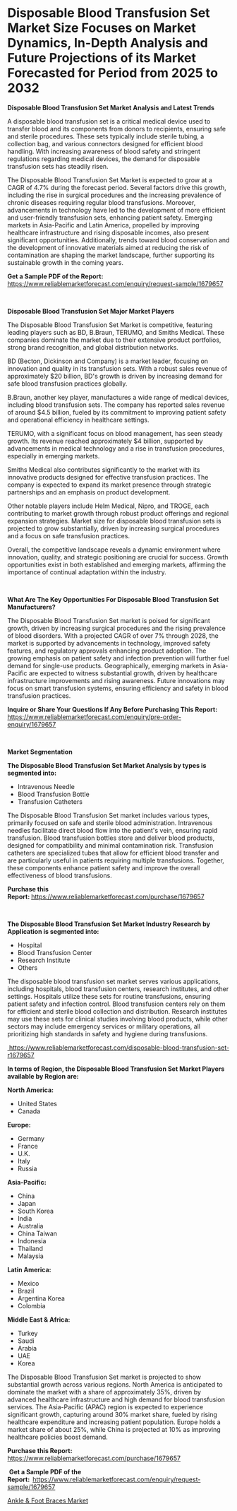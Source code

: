 <p><h1>Disposable Blood Transfusion Set Market Size Focuses on Market Dynamics, In-Depth Analysis and Future Projections of its Market Forecasted for Period from 2025 to 2032</h1></p><p><strong>Disposable Blood Transfusion Set Market Analysis and Latest Trends</strong></p>
<p><p>A disposable blood transfusion set is a critical medical device used to transfer blood and its components from donors to recipients, ensuring safe and sterile procedures. These sets typically include sterile tubing, a collection bag, and various connectors designed for efficient blood handling. With increasing awareness of blood safety and stringent regulations regarding medical devices, the demand for disposable transfusion sets has steadily risen.</p><p>The Disposable Blood Transfusion Set Market is expected to grow at a CAGR of 4.7% during the forecast period. Several factors drive this growth, including the rise in surgical procedures and the increasing prevalence of chronic diseases requiring regular blood transfusions. Moreover, advancements in technology have led to the development of more efficient and user-friendly transfusion sets, enhancing patient safety. Emerging markets in Asia-Pacific and Latin America, propelled by improving healthcare infrastructure and rising disposable incomes, also present significant opportunities. Additionally, trends toward blood conservation and the development of innovative materials aimed at reducing the risk of contamination are shaping the market landscape, further supporting its sustainable growth in the coming years.</p></p>
<p><strong>Get a Sample PDF of the Report:&nbsp;</strong> <a href="https://www.reliablemarketforecast.com/enquiry/request-sample/1679657?utm_campaign=1080&utm_medium=2&utm_source=Github&utm_content=ia&utm_term=04032025&utm_id=disposable-blood-transfusion-set">https://www.reliablemarketforecast.com/enquiry/request-sample/1679657</a></p>
<p>&nbsp;</p>
<p><strong>Disposable Blood Transfusion Set Major Market Players</strong></p>
<p><p>The Disposable Blood Transfusion Set Market is competitive, featuring leading players such as BD, B.Braun, TERUMO, and Smiths Medical. These companies dominate the market due to their extensive product portfolios, strong brand recognition, and global distribution networks.</p><p>BD (Becton, Dickinson and Company) is a market leader, focusing on innovation and quality in its transfusion sets. With a robust sales revenue of approximately $20 billion, BD's growth is driven by increasing demand for safe blood transfusion practices globally.</p><p>B.Braun, another key player, manufactures a wide range of medical devices, including blood transfusion sets. The company has reported sales revenue of around $4.5 billion, fueled by its commitment to improving patient safety and operational efficiency in healthcare settings.</p><p>TERUMO, with a significant focus on blood management, has seen steady growth. Its revenue reached approximately $4 billion, supported by advancements in medical technology and a rise in transfusion procedures, especially in emerging markets.</p><p>Smiths Medical also contributes significantly to the market with its innovative products designed for effective transfusion practices. The company is expected to expand its market presence through strategic partnerships and an emphasis on product development.</p><p>Other notable players include Helm Medical, Nipro, and TROGE, each contributing to market growth through robust product offerings and regional expansion strategies. Market size for disposable blood transfusion sets is projected to grow substantially, driven by increasing surgical procedures and a focus on safe transfusion practices.</p><p>Overall, the competitive landscape reveals a dynamic environment where innovation, quality, and strategic positioning are crucial for success. Growth opportunities exist in both established and emerging markets, affirming the importance of continual adaptation within the industry.</p></p>
<p>&nbsp;</p>
<p><strong>What Are The Key Opportunities For Disposable Blood Transfusion Set Manufacturers?</strong></p>
<p><p>The Disposable Blood Transfusion Set market is poised for significant growth, driven by increasing surgical procedures and the rising prevalence of blood disorders. With a projected CAGR of over 7% through 2028, the market is supported by advancements in technology, improved safety features, and regulatory approvals enhancing product adoption. The growing emphasis on patient safety and infection prevention will further fuel demand for single-use products. Geographically, emerging markets in Asia-Pacific are expected to witness substantial growth, driven by healthcare infrastructure improvements and rising awareness. Future innovations may focus on smart transfusion systems, ensuring efficiency and safety in blood transfusion practices.</p></p>
<p><strong>Inquire or Share Your Questions If Any Before Purchasing This Report:</strong> <a href="https://www.reliablemarketforecast.com/enquiry/pre-order-enquiry/1679657?utm_campaign=1080&utm_medium=2&utm_source=Github&utm_content=ia&utm_term=04032025&utm_id=disposable-blood-transfusion-set">https://www.reliablemarketforecast.com/enquiry/pre-order-enquiry/1679657</a></p>
<p>&nbsp;</p>
<p><strong>Market Segmentation</strong></p>
<p><strong>The Disposable Blood Transfusion Set Market Analysis by types is segmented into:</strong></p>
<p><ul><li>Intravenous Needle</li><li>Blood Transfusion Bottle</li><li>Transfusion Catheters</li></ul></p>
<p><p>The Disposable Blood Transfusion Set market includes various types, primarily focused on safe and sterile blood administration. Intravenous needles facilitate direct blood flow into the patient's vein, ensuring rapid transfusion. Blood transfusion bottles store and deliver blood products, designed for compatibility and minimal contamination risk. Transfusion catheters are specialized tubes that allow for efficient blood transfer and are particularly useful in patients requiring multiple transfusions. Together, these components enhance patient safety and improve the overall effectiveness of blood transfusions.</p></p>
<p><strong>Purchase this Report:&nbsp;</strong><a href="https://www.reliablemarketforecast.com/purchase/1679657?utm_campaign=1080&utm_medium=2&utm_source=Github&utm_content=ia&utm_term=04032025&utm_id=disposable-blood-transfusion-set">https://www.reliablemarketforecast.com/purchase/1679657</a></p>
<p>&nbsp;</p>
<p><strong>The Disposable Blood Transfusion Set Market Industry Research by Application is segmented into:</strong></p>
<p><ul><li>Hospital</li><li>Blood Transfusion Center</li><li>Research Institute</li><li>Others</li></ul></p>
<p><p>The disposable blood transfusion set market serves various applications, including hospitals, blood transfusion centers, research institutes, and other settings. Hospitals utilize these sets for routine transfusions, ensuring patient safety and infection control. Blood transfusion centers rely on them for efficient and sterile blood collection and distribution. Research institutes may use these sets for clinical studies involving blood products, while other sectors may include emergency services or military operations, all prioritizing high standards in safety and hygiene during transfusions.</p></p>
<p><a href="https://www.reliablemarketforecast.com/disposable-blood-transfusion-set-r1679657?utm_campaign=1080&utm_medium=2&utm_source=Github&utm_content=ia&utm_term=04032025&utm_id=disposable-blood-transfusion-set">&nbsp;https://www.reliablemarketforecast.com/disposable-blood-transfusion-set-r1679657</a></p>
<p><strong>In terms of Region, the Disposable Blood Transfusion Set Market Players available by Region are:</strong></p>
<p>
    <p> <strong> North America: </strong>
        <ul>
            <li>United States</li>
            <li>Canada</li>
        </ul>
        </p> 
    <p> <strong> Europe: </strong>
        <ul>
            <li>Germany</li>
            <li>France</li>
            <li>U.K.</li>
            <li>Italy</li>
            <li>Russia</li>
        </ul>
        </p> 
    <p> <strong> Asia-Pacific: </strong>
        <ul>
            <li>China</li>
            <li>Japan</li>
            <li>South Korea</li>
            <li>India</li>
            <li>Australia</li>
            <li>China Taiwan</li>
            <li>Indonesia</li>
            <li>Thailand</li>
            <li>Malaysia</li>
        </ul>
        </p> 
    <p> <strong> Latin America: </strong>
        <ul>
            <li>Mexico</li>
            <li>Brazil</li>
            <li>Argentina Korea</li>
            <li>Colombia</li>
        </ul>
        </p> 
    <p> <strong> Middle East & Africa: </strong>
        <ul>
            <li>Turkey</li>
            <li>Saudi</li>
            <li>Arabia</li>
            <li>UAE</li>
            <li>Korea</li>
        </ul>
    </p>
    </p>
<p><p>The Disposable Blood Transfusion Set market is projected to show substantial growth across various regions. North America is anticipated to dominate the market with a share of approximately 35%, driven by advanced healthcare infrastructure and high demand for blood transfusion services. The Asia-Pacific (APAC) region is expected to experience significant growth, capturing around 30% market share, fueled by rising healthcare expenditure and increasing patient population. Europe holds a market share of about 25%, while China is projected at 10% as improving healthcare policies boost demand.</p></p>
<p><strong>Purchase this Report: </strong><a href="https://www.reliablemarketforecast.com/purchase/1679657?utm_campaign=1080&utm_medium=2&utm_source=Github&utm_content=ia&utm_term=04032025&utm_id=disposable-blood-transfusion-set">https://www.reliablemarketforecast.com/purchase/1679657</a></p>
<p>&nbsp;<strong>Get a Sample PDF of the Report:&nbsp;&nbsp;</strong><a href="https://www.reliablemarketforecast.com/enquiry/request-sample/1679657?utm_campaign=1080&utm_medium=2&utm_source=Github&utm_content=ia&utm_term=04032025&utm_id=disposable-blood-transfusion-set">https://www.reliablemarketforecast.com/enquiry/request-sample/1679657</a></p>
<p><strong></strong></p>
<p><p><a href="https://github.com/gdfhhhj/Market-Research-Report-List-7/blob/main/ankle-foot-braces-market.md?utm_campaign=1080&utm_medium=2&utm_source=Github&utm_content=ia&utm_term=04032025&utm_id=disposable-blood-transfusion-set">Ankle & Foot Braces Market</a></p></p>